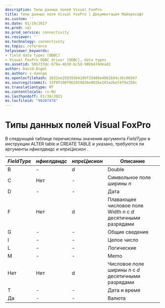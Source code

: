 ```yaml
---
description: Типы данных полей Visual FoxPro
title: Типы данных поля Visual FoxPro | Документация Майкрософт
ms.custom: ''
ms.date: 01/19/2017
ms.prod: sql
ms.prod_service: connectivity
ms.reviewer: ''
ms.technology: connectivity
ms.topic: reference
helpviewer_keywords:
- field data types [ODBC]
- Visual FoxPro ODBC driver [ODBC], data types
ms.assetid: 50b733dc-679a-4b10-bc5d-98bb474dead2
author: David-Engel
ms.author: v-daenge
ms.openlocfilehash: 2032ee25039364186f33486e4662b84c36c06947
ms.sourcegitcommit: 33f0f190f962059826e002be165a2bef4f9e350c
ms.translationtype: MT
ms.contentlocale: ru-RU
ms.lasthandoff: 01/30/2021
ms.locfileid: "99207478"
---
```

# <a name="visual-foxpro-field-data-types"></a>Типы данных полей Visual FoxPro
В следующей таблице перечислены значения аргумента *FieldType* в инструкции ALTER table и CREATE TABLE и указано, требуются ли аргументы *нфиелдвидс* и *нпреЦисион* .  
  
|*FieldType*|*нфиелдвидс*|*нпреЦисион*|Описание|  
|-----------------|-------------------|------------------|-----------------|  
|B|-|d|Double|  
|C|Нет|-|Символьное поле ширины *n*|  
|D|-|-|Дата|  
|F|Нет|d|Плавающее числовое поле Width *n* с *d* десятичными разрядами|  
|G|-|-|Общие сведения|  
|I|-|-|Целое число|  
|L|-|-|Логические|  
|M|-|-|Memo|  
|Нет|Нет|d|Числовое поле ширины *n* с *d* десятичными разрядами|  
|T|-|-|Дата и время|  
|Да|-|-|Валюта|
